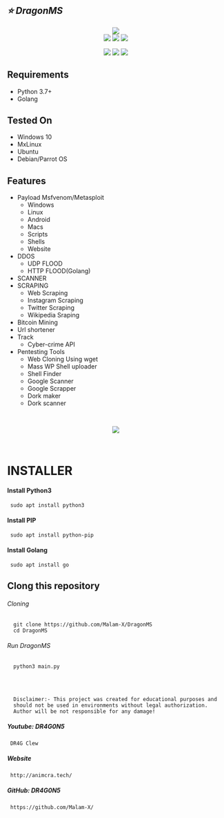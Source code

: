 ## ***:star: DragonMS***
<p align="center">
  <img src="https://github.com/Malam-X/DragonMS/blob/main/dragonms.png"><br>
  <img src="https://img.shields.io/badge/Version-v0.8-blue">
  <img src="https://img.shields.io/badge/Python-v3.7%2B-blue">
  <img src="https://komarev.com/ghpvc/?username=Malam-X&label=Views&color=blue&style=plastic">
</p>
<p align="center">
  <img src="https://img.shields.io/badge/Author-DR4G0N5-cyan?style=plastic&logo=appveyor">
  <img src="https://img.shields.io/badge/Open%20Source-Yes-cyan?style=plastic&logo=appveyor">
  <img src="https://img.shields.io/badge/Written%20In-PYTHON-cyan?style=plastic&logo=appveyor">
</p>

## Requirements

- Python 3.7+
- Golang

## Tested On

- Windows 10
- MxLinux
- Ubuntu
- Debian/Parrot OS

## Features

- Payload Msfvenom/Metasploit
    - Windows
    - Linux
    - Android
    - Macs
    - Scripts
    - Shells
    - Website
- DDOS
    - UDP FLOOD
    - HTTP FLOOD(Golang)
- SCANNER
- SCRAPING
    - Web Scraping
    - Instagram Scraping
    - Twitter Scraping
    - Wikipedia Sraping
- Bitcoin Mining
- Url shortener
- Track
    - Cyber-crime API
- Pentesting Tools
    - Web Cloning Using wget
    - Mass WP Shell uploader
    - Shell Finder
    - Google Scanner
    - Google Scrapper
    - Dork maker
    - Dork scanner
<br>

<p align="center">
    <img src="https://github.com/Malam-X/DragonMS/blob/main/dragonms2.png"><br>
</p><br>


# INSTALLER

#### Install Python3
` sudo apt install python3`
#### Install PIP
` sudo apt install python-pip`
#### Install Golang
` sudo apt install go`

## Clong this repository

###### *Cloning*
```
  git clone https://github.com/Malam-X/DragonMS
  cd DragonMS
```
###### *Run DragonMS*
```
  python3 main.py
```

<br>
<br>

```
  Disclaimer:- This project was created for educational purposes and
  should not be used in environments without legal authorization. 
  Author will be not responsible for any damage!
```

##### *Youtube: DR4G0N5*
` DR4G Clew`
##### *Website*
` http://animcra.tech/` 
##### *GitHub: DR4G0N5*
` https://github.com/Malam-X/`
